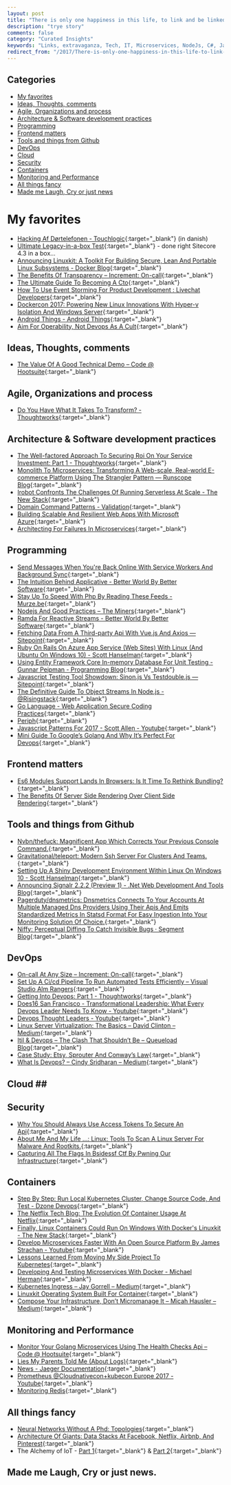 ```yaml
---
layout: post
title: "There is only one happiness in this life, to link and be linked."
description: "trye story"
comments: false
category: "Curated Insights"
keywords: "Links, extravaganza, Tech, IT, Microservices, NodeJs, C#, Javascript, Solution architecture"
redirect_from: "/2017/There-is-only-one-happiness-in-this-life-to-link-and-be-linked/"
---
```


## Categories ##
* [My favorites](#favorites)
* [Ideas, Thoughts, comments](#ideas)
* [Agile, Organizations and process](#agile)
* [Architecture & Software development practices](#development)
* [Programming](#net)
* [Frontend matters](#web)
* [Tools and things from Github](#tools)
* [DevOps](#devops)
* [Cloud](#cloud)
* [Security](#security)
* [Containers](#containers)
* [Monitoring and Performance](#monitoring)
* [All things fancy](#buzz)
* [Made me Laugh, Cry or just news](#news)

# My favorites<a name="favorites"></a> #
* [Hacking Af Dørtelefonen - Touchlogic](https://www.touchlogic.dk/blog/hacking-af-dortelefonen){:target="_blank"} (in danish)
* [Ultimate Legacy-in-a-box Test](http://invokecommand.net/posts/ultimate-legacy-in-a-box-test){:target="_blank"} - done right Sitecore 4.3 in a box...
* [Announcing Linuxkit: A Toolkit For Building Secure, Lean And Portable Linux Subsystems - Docker Blog](https://blog.docker.com/2017/04/introducing-linuxkit-container-os-toolkit/){:target="_blank"}
* [The Benefits Of Transparency – Increment: On-call](https://increment.com/on-call/the-benefits-of-transparency/){:target="_blank"}
* [The Ultimate Guide To Becoming A Cto](https://brainhub.eu/guide-to-becoming-a-cto){:target="_blank"}
* [How To Use Event Storming For Product Development : Livechat Developers](https://developers.livechatinc.com/blog/event-storming-for-product-development/){:target="_blank"}
* [Dockercon 2017: Powering New Linux Innovations With Hyper-v Isolation And Windows Server](https://blogs.technet.microsoft.com/hybridcloud/2017/04/18/dockercon-2017-powering-new-linux-innovations-with-hyper-v-isolation-and-windows-server/){:target="_blank"}
* [Android Things - Android Things](https://developer.android.com/things/index.html){:target="_blank"}
* [ Aim For Operability, Not Devops As A Cult](http://www.alwaysagileconsulting.com/articles/aim-for-operability-not-devops-as-a-cult/){:target="_blank"}

## Ideas, Thoughts, comments <a name="ideas"></a> ##
* [The Value Of A Good Technical Demo – Code @ Hootsuite](http://code.hootsuite.com/the-value-of-a-good-technical-demo/){:target="_blank"}

## Agile, Organizations and process<a name="agile"></a> ##
* [Do You Have What It Takes To Transform? - Thoughtworks](https://www.thoughtworks.com/insights/blog/gut-check-time-do-you-have-what-it-takes-transform){:target="_blank"}

## Architecture & Software development practices <a name="development"></a> ##
* [The Well-factored Approach To Securing Roi On Your Service Investment: Part 1 - Thoughtworks](https://www.thoughtworks.com/insights/blog/well-factored-approach-securing-roi-your-service-investment){:target="_blank"}
* [Monolith To Microservices: Transforming A Web-scale, Real-world E-commerce Platform Using The Strangler Pattern — Runscope Blog](https://blog.runscope.com/posts/monolith-microservices-transforming-real-world-ecommerce-platform-using-strangler-pattern){:target="_blank"}
* [Irobot Confronts The Challenges Of Running Serverless At Scale - The New Stack](https://thenewstack.io/irobot-confronts-challenges-running-serverless-scale/){:target="_blank"}
* [Domain Command Patterns - Validation](https://jimmybogard.com/domain-command-patterns-validation/){:target="_blank"}
* [Building Scalable And Resilient Web Apps With Microsoft Azure](https://pusher.com/sessions/meetup/dotnetsheff/building-scalable-and-resilient-web-apps-with-microsoft-azure){:target="_blank"}
* [Architecting For Failures In Microservices](https://www.youtube.com/watch?v=GhPPaFtIcAk){:target="_blank"}

## Programming <a name="net"></a> ##
* [Send Messages When You're Back Online With Service Workers And Background Sync](https://www.twilio.com/blog/2017/02/send-messages-when-youre-back-online-with-service-workers-and-background-sync.html){:target="_blank"}
* [The Intuition Behind Applicative - Better World By Better Software](https://glebbahmutov.com/blog/applicative-intuition/){:target="_blank"}
* [Stay Up To Speed With Php By Reading These Feeds - Murze.be](https://murze.be/2017/04/stay-speed-php-reading-feeds/){:target="_blank"}
* [Nodejs And Good Practices – The Miners](https://blog.codeminer42.com/nodejs-and-good-practices-354e7d763626){:target="_blank"}
* [Ramda For Reactive Streams - Better World By Better Software](https://glebbahmutov.com/blog/ramda-for-reactive-streams/){:target="_blank"}
* [Fetching Data From A Third-party Api With Vue.js And Axios — Sitepoint](https://www.sitepoint.com/fetching-data-third-party-api-vue-axios/){:target="_blank"}
* [Ruby On Rails On Azure App Service (Web Sites) With Linux (And Ubuntu On Windows 10) - Scott Hanselman](https://www.hanselman.com/blog/RubyOnRailsOnAzureAppServiceWebSitesWithLinuxAndUbuntuOnWindows10.aspx){:target="_blank"}
* [Using Entity Framework Core In-memory Database For Unit Testing - Gunnar Peipman - Programming Blog](http://gunnarpeipman.com/2017/04/aspnet-core-ef-inmemory/){:target="_blank"}
* [Javascript Testing Tool Showdown: Sinon.js Vs Testdouble.js — Sitepoint](https://www.sitepoint.com/javascript-testing-tool-showdown-sinon-js-vs-testdouble-js/){:target="_blank"}
* [The Definitive Guide To Object Streams In Node.js - @Risingstack](https://community.risingstack.com/the-definitive-guide-to-object-streams-in-node-js/){:target="_blank"}
* [Go Language - Web Application Secure Coding Practices](https://checkmarx.gitbooks.io/go-scp/){:target="_blank"}
* [Periph](https://periph.io/){:target="_blank"}
* [Javascript Patterns For 2017 - Scott Allen - Youtube](https://www.youtube.com/watch?v=hO7mzO83N1Q){:target="_blank"}
* [Mini Guide To Google’s Golang And Why It’s Perfect For Devops](https://blog.bluematador.com/posts/mini-guide-google-golang-why-its-perfect-for-devops/){:target="_blank"}

## Frontend matters <a name="web"></a> ##
* [Es6 Modules Support Lands In Browsers: Is It Time To Rethink Bundling?](https://www.contentful.com/blog/2017/04/04/es6-modules-support-lands-in-browsers-is-it-time-to-rethink-bundling/){:target="_blank"}
* [The Benefits Of Server Side Rendering Over Client Side Rendering](https://medium.com/walmartlabs/the-benefits-of-server-side-rendering-over-client-side-rendering-5d07ff2cefe8){:target="_blank"}

## Tools and things from Github <a name="tools"></a> ##
* [Nvbn/thefuck: Magnificent App Which Corrects Your Previous Console Command.](https://github.com/nvbn/thefuck){:target="_blank"}
* [Gravitational/teleport: Modern Ssh Server For Clusters And Teams.](https://github.com/gravitational/teleport){:target="_blank"}
* [Setting Up A Shiny Development Environment Within Linux On Windows 10 - Scott Hanselman](https://www.hanselman.com/blog/SettingUpAShinyDevelopmentEnvironmentWithinLinuxOnWindows10.aspx){:target="_blank"}
* [Announcing Signalr 2.2.2 (Preview 1) - .Net Web Development And Tools Blog](https://blogs.msdn.microsoft.com/webdev/2017/04/13/announcing-signalr-2-2-2-preview-1/){:target="_blank"}
* [Pagerduty/dnsmetrics: Dnsmetrics Connects To Your Accounts At Multiple Managed Dns Providers Using Their Apis And Emits Standardized Metrics In Statsd Format For Easy Ingestion Into Your Monitoring Solution Of Choice.](https://github.com/PagerDuty/dnsmetrics){:target="_blank"}
* [Niffy: Perceptual Diffing To Catch Invisible Bugs · Segment Blog](https://segment.com/blog/perceptual-diffing-with-niffy/){:target="_blank"}

## DevOps<a name="devops"></a> ##
* [On-call At Any Size – Increment: On-call](https://increment.com/on-call/on-call-at-any-size/){:target="_blank"}
* [Set Up A Ci/cd Pipeline To Run Automated Tests Efficiently – Visual Studio Alm Rangers](https://blogs.msdn.microsoft.com/visualstudioalmrangers/2017/04/20/set-up-a-cicd-pipeline-to-run-automated-tests-efficiently/){:target="_blank"}
* [Getting Into Devops: Part 1 - Thoughtworks](https://www.thoughtworks.com/insights/blog/getting-devops){:target="_blank"}
* [Does16 San Francisco - Transformational Leadership: What Every Devops Leader Needs To Know - Youtube](https://www.youtube.com/watch?v=G3loUrqJ40I){:target="_blank"}
* [Devops Thought Leaders - Youtube](https://www.youtube.com/playlist?list=PLvk9Yh_MWYuyCbvBaToq9VlvRrh8otYBu){:target="_blank"}
* [Linux Server Virtualization: The Basics – David Clinton – Medium](https://medium.com/@dbclin/linux-server-virtualization-the-basics-32079b0e7d6e){:target="_blank"}
* [Itil & Devops – The Clash That Shouldn’t Be – Queueload Blog](http://blog.queueload.com/2017/04/19/itil-devops-the-clash-that-shouldnt-be/){:target="_blank"}
* [Case Study: Etsy, Sprouter And Conway’s Law](http://itrevolution.com/etsy-sprouter-and-conways-law/){:target="_blank"}
* [What Is Devops? – Cindy Sridharan – Medium](https://medium.com/@cindysridharan/what-is-devops-5b0181fdb953){:target="_blank"}

## Cloud <a name="cloud"></a>##

## Security<a name="security"></a> ##
* [Why You Should Always Use Access Tokens To Secure An Api](https://auth0.com/blog/why-should-use-accesstokens-to-secure-an-api/){:target="_blank"}
* [About Me And My Life ...: Linux: Tools To Scan A Linux Server For Malware And Rootkits.](https://catalin-festila.blogspot.dk/2017/04/linux-tools-to-scan-linux-server-for.html){:target="_blank"}
* [Capturing All The Flags In Bsidessf Ctf By Pwning Our Infrastructure](https://hackernoon.com/capturing-all-the-flags-in-bsidessf-ctf-by-pwning-our-infrastructure-3570b99b4dd0){:target="_blank"}

## Containers <a name="containers"></a> ##
* [Step By Step: Run Local Kubernetes Cluster, Change Source Code, And Test - Dzone Devops](https://dzone.com/articles/easy-step-by-step-local-kubernetes-source-code-cha){:target="_blank"}
* [The Netflix Tech Blog: The Evolution Of Container Usage At Netflix](http://techblog.netflix.com/2017/04/the-evolution-of-container-usage-at.html){:target="_blank"}
* [Finally, Linux Containers Could Run On Windows With Docker's Linuxkit - The New Stack](https://thenewstack.io/finally-linux-containers-really-will-run-windows-linuxkit/){:target="_blank"}
* [Develop Microservices Faster With An Open Source Platform By James Strachan - Youtube](https://www.youtube.com/watch?v=QU60XTe4LoM){:target="_blank"}
* [Lessons Learned From Moving My Side Project To Kubernetes](https://hackernoon.com/lessons-learned-from-moving-my-side-project-to-kubernetes-c28161a16c69){:target="_blank"}
* [Developing And Testing Microservices With Docker - Michael Herman](http://mherman.org/blog/2017/04/18/developing-and-testing-microservices-with-docker/#.WPcd2FOGN1M){:target="_blank"}
* [Kubernetes Ingress – Jay Gorrell – Medium](https://medium.com/@cashisclay/kubernetes-ingress-82aa960f658e){:target="_blank"}
* [Linuxkit Operating System Built For Container](https://gianarb.it/blog/linuxkit-operating-system-build-for-containers){:target="_blank"}
* [Compose Your Infrastructure, Don’t Micromanage It – Micah Hausler – Medium](https://medium.com/@micahhausler/compose-your-infrastructure-dont-micromanage-it-5cb2062946c){:target="_blank"}

## Monitoring and Performance <a name="monitoring"></a> ##
* [Monitor Your Golang Microservices Using The Health Checks Api – Code @ Hootsuite](http://code.hootsuite.com/monitor-your-golang-microservices-using-the-health-checks-api/){:target="_blank"}
* [Lies My Parents Told Me (About Logs)](https://honeycomb.io/blog/2017/04/lies-my-parents-told-me-about-logs/){:target="_blank"}
* [News - Jaeger Documentation](http://jaeger.readthedocs.io/en/latest/news/){:target="_blank"}
* [Prometheus @Cloudnativecon+kubecon Europe 2017 - Youtube](https://www.youtube.com/playlist?list=PLqm7NmbgjUExeDZU8xb2nxz-ysnjuC2Mz&__s=pir8xboj4vzsweesgzec){:target="_blank"}
* [Monitoring Redis](http://www.mikeperham.com/2017/04/20/monitoring-redis/?__s=pir8xboj4vzsweesgzec){:target="_blank"}

## All things fancy <a name="buzz"></a> ##
* [Neural Networks Without A Phd: Topologies](http://coderoncode.com/machine-learning/2017/04/16/neural-networks-without-a-phd-part3.html){:target="_blank"}
* [Architecture Of Giants: Data Stacks At Facebook, Netflix, Airbnb, And Pinterest](https://blog.keen.io/architecture-of-giants-data-stacks-at-facebook-netflix-airbnb-and-pinterest-9b7cd881af54?s=m3){:target="_blank"}
* The Alchemy of IoT - [Part 1](https://medium.com/outsystems-experts/the-alchemy-of-iot-d36e5adf82f9){:target="_blank"} & [Part 2](https://medium.com/outsystems-experts/the-alchemy-of-iot-part-2-iot-through-the-ages-9bd8eb181288){:target="_blank"}
## Made me Laugh, Cry or just news. <a name="news"></a> ##
